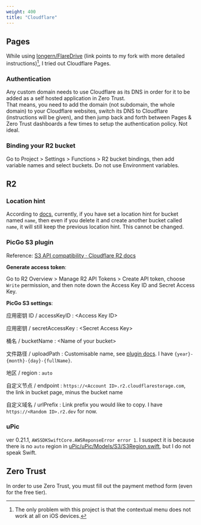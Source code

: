 ```yaml
---
weight: 400
title: "Cloudflare"
---
```

## Pages

While using [longern/FlareDrive](https://github.com/loikein/FlareDrive) \(link points to my fork with more detailed instructions\)[^flaredrive], I tried out Cloudflare Pages.

[^flaredrive]: The only problem with this project is that the contextual menu does not work at all on iOS devices.

### Authentication

Any custom domain needs to use Cloudflare as its DNS in order for it to be added as a self hosted application in Zero Trust.  
That means, you need to add the domain \(not subdomain, the whole domain\) to your Cloudflare websites, switch its DNS to Cloudflare \(instructions will be given\), and then jump back and forth between Pages \& Zero Trust dashboards a few times to setup the authentication policy. Not ideal.

### Binding your R2 bucket

Go to Project > Settings > Functions > R2 bucket bindings, then add variable names and select buckets. Do not use Environment variables.


## R2

### Location hint

According to [docs](https://developers.cloudflare.com/r2/buckets/data-location/#current-limitations), currently, if you have set a location hint for bucket named `name`, then even if you delete it and create another bucket called `name`, it will still keep the previous location hint. This cannot be changed.


### PicGo S3 plugin

Reference: [S3 API compatibility · Cloudflare R2 docs](https://developers.cloudflare.com/r2/api/s3/api/)

**Generate access token**:

Go to R2 Overview > Manage R2 API Tokens > Create API token, choose `Write` permission, and then note down the Access Key ID and Secret Access Key.

**PicGo S3 settings**:

应用密钥 ID / accessKeyID
: \<Access Key ID\>

应用密钥 / secretAccessKey
: \<Secret Access Key\>

桶名 / bucketName
: \<Name of your bucket\>

文件路径 / uploadPath
: Customisable name, see [plugin docs](https://github.com/wayjam/picgo-plugin-s3#%E9%85%8D%E7%BD%AE-configuration). I have `{year}-{month}-{day}-{fullName}`.

地区 / region
: `auto`

自定义节点 / endpoint
: `https://<Account ID>.r2.cloudflarestorage.com`, the link in bucket page, minus the bucket name

自定义域名 / urlPrefix
: Link prefix you would like to copy. I have `https://<Random ID>.r2.dev` for now.


### uPic

ver 0.21.1, `AWSSDKSwiftCore.AWSReponseError error 1`. I suspect it is because there is no `auto` region in [uPic/uPic/Models/S3/S3Region.swift](https://github.com/gee1k/uPic/blob/master/uPic/Models/S3/S3Region.swift), but I do not speak Swift.


## Zero Trust

In order to use Zero Trust, you must fill out the payment method form \(even for the free tier\).
